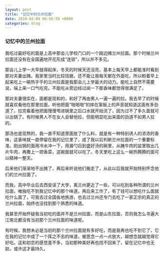 ```yaml
---
layout: post
title: "记忆中的兰州拉面"
date: 2018-02-09 06:56:59 +0000
categories: blog
---
```


### 记忆中的兰州拉面

我吃过最好吃的面是上高中那会儿学校门口的一个路边摊兰州拉面。那个时候兰州拉面还没有在全国遍地开花形成“连锁”，所以并不多见。

那会儿上学一大早就得起床，冬天的时候天还没亮，基本上每天早上都能准时看到那对夫妻出摊。我家里当时比较拮据，还不能让我每天都在外面吃，所以盼着早上起来吃上一碗热乎乎的兰州拉面是我那会儿上学最大的动力。能吃上自然不需要说，端上来一口气吃完。不能吃从旁边经过闻一下那香味都觉得很满足了。

那对夫妻很实在，面都是现和的，和好了再由男人一遍一遍的拉。我去早了的时候就喜欢看他在那里拉面，听他把面“啪啪啪”的摔在案板上的声音就知道这面有多劲道了。拉完看着他把面慢慢甩进锅里之后口水就开始流了，因为过不了多久面就可以出锅了。有时候男人不在女人会替他拉，但能明显吃出来面的劲道不如男人拉的。

那汤也是现熬的，我一直不知道里面放了什么料，就是有一种特别诱人的浓浓的香味，这香味就一直停留在我的记忆里了，成了我以后判断兰州拉面的一个重要标准。刚出锅的面用冷水冲一下，用漏勺舀到盛好汤的碗里，从腌牛肉的盆里取出几片牛肉，再撒上一把香菜，这碗面就可以吃了。冬天里吃上这么一碗热腾腾的面可以精神一整天。

后来他们渐渐地不出摊了，再后来听说他们搬走了，从此以后我就开始特别怀念他们的兰州拉面了。

而我，高中毕业后去西安读了大学，离兰州更近了一些，可以吃到各种所谓的兰州拉面，唯独吃不到我记忆中的那个味道。再后来工作了，有了钱可以想吃什么面就吃什么面了，可我去过全国各地旅游，也去过兰州还专门去吃了一家正宗的真正的兰州拉面，始终也没找到那个熟悉的味道。

我甚至开始怀疑我当初吃的面并不是兰州拉面，而是山东拉面，否则我怎么寻遍大江南北都没有当初那个兰州拉面的味道呢。

有时候，我想未必是当初的那个兰州拉面就有多好吃，而是我再也吃不到它了，它在我的记忆中成了一个挥之不去的味道，被思念一点一点放大，越想念就越觉得它好吃。这和初恋的感觉差不多，当初那种美好再也找不回来了，留在记忆中也无妨，或许这才最持久。